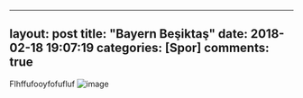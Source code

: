 
---
layout: post
title:  "Bayern Beşiktaş"
date:   2018-02-18 19:07:19
categories: [Spor]
comments: true
---
Flhffufooyfofufluf
![image](https://lh5.googleusercontent.com/proxy/avvSfgbF_KAU8BnugBX_gK8Nbf9Q6Yv-r7LyTt0IEvpyWA3I-1IhVm80CPO4ahmPmkOzXq3AvJUwAWsSmu79VtbiA1TDwiiZsvKgH3NDIZHfOxKKy9xO7FQuXb_oFPGU2V_fNQ=w384-h384-nc)
